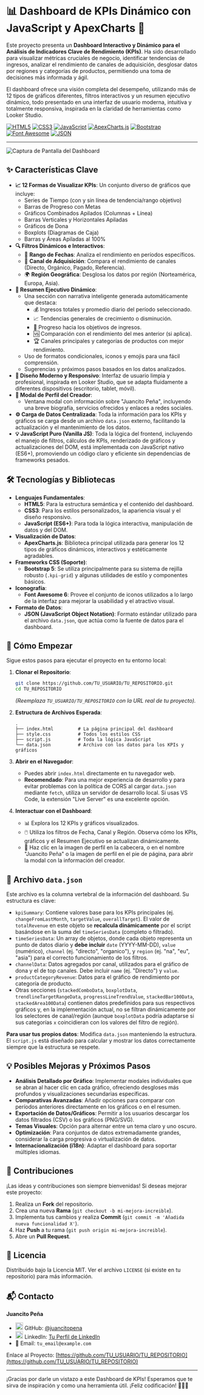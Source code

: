 # 📊 Dashboard de KPIs Dinámico con JavaScript y ApexCharts 🚀

Este proyecto presenta un **Dashboard Interactivo y Dinámico para el Análisis de Indicadores Clave de Rendimiento (KPIs)**. Ha sido desarrollado para visualizar métricas cruciales de negocio, identificar tendencias de ingresos, analizar el rendimiento de canales de adquisición, desglosar datos por regiones y categorías de productos, permitiendo una toma de decisiones más informada y ágil.

El dashboard ofrece una visión completa del desempeño, utilizando más de 12 tipos de gráficos diferentes, filtros interactivos y un resumen ejecutivo dinámico, todo presentado en una interfaz de usuario moderna, intuitiva y totalmente responsiva, inspirada en la claridad de herramientas como Looker Studio.

[![HTML5](https://img.shields.io/badge/HTML5-E34F26?style=for-the-badge&logo=html5&logoColor=white)](https://developer.mozilla.org/es/docs/Web/Guide/HTML/HTML5)
[![CSS3](https://img.shields.io/badge/CSS3-1572B6?style=for-the-badge&logo=css3&logoColor=white)](https://developer.mozilla.org/es/docs/Web/CSS)
[![JavaScript](https://img.shields.io/badge/JavaScript-F7DF1E?style=for-the-badge&logo=javascript&logoColor=black)](https://developer.mozilla.org/es/docs/Web/JavaScript)
[![ApexCharts.js](https://img.shields.io/badge/ApexCharts.js-008FFB?style=for-the-badge&logo=apexcharts&logoColor=white)](https://apexcharts.com/)
[![Bootstrap](https://img.shields.io/badge/Bootstrap-7952B3?style=for-the-badge&logo=bootstrap&logoColor=white)](https://getbootstrap.com/)
[![Font Awesome](https://img.shields.io/badge/Font_Awesome-528DD7?style=for-the-badge&logo=font-awesome&logoColor=white)](https://fontawesome.com/)
[![JSON](https://img.shields.io/badge/JSON-000000?style=for-the-badge&logo=json&logoColor=white)](https://www.json.org/)

---

![Captura de Pantalla del Dashboard](https://i.imgur.com/YOUR_SCREENSHOT_URL.png)  <!-- 📸 REEMPLAZA ESTA URL con una captura de tu dashboard -->

## ✨ Características Clave

*   **📈 12 Formas de Visualizar KPIs**: Un conjunto diverso de gráficos que incluye:
    *   Series de Tiempo (con y sin línea de tendencia/rango objetivo)
    *   Barras de Progreso con Metas
    *   Gráficos Combinados Apilados (Columnas + Línea)
    *   Barras Verticales y Horizontales Apiladas
    *   Gráficos de Dona
    *   Boxplots (Diagramas de Caja)
    *   Barras y Áreas Apiladas al 100%
*   **🔍 Filtros Dinámicos e Interactivos**:
    *   📅 **Rango de Fechas**: Analiza el rendimiento en períodos específicos.
    *   📢 **Canal de Adquisición**: Compara el rendimiento de canales (Directo, Orgánico, Pagado, Referencia).
    *   🌍 **Región Geográfica**: Desglosa los datos por región (Norteamérica, Europa, Asia).
*   **📝 Resumen Ejecutivo Dinámico**:
    *   Una sección con narrativa inteligente generada automáticamente que destaca:
        *   💰 Ingresos totales y promedio diario del período seleccionado.
        *   📈 Tendencias generales de crecimiento o disminución.
        *   🎯 Progreso hacia los objetivos de ingresos.
        *   🆚 Comparación con el rendimiento del mes anterior (si aplica).
        *   🏆 Canales principales y categorías de productos con mejor rendimiento.
    *   Uso de formatos condicionales, iconos y emojis para una fácil comprensión.
    *   Sugerencias y próximos pasos basados en los datos analizados.
*   **🎨 Diseño Moderno y Responsivo**: Interfaz de usuario limpia y profesional, inspirada en Looker Studio, que se adapta fluidamente a diferentes dispositivos (escritorio, tablet, móvil).
*   **👤 Modal de Perfil del Creador**:
    *   Ventana modal con información sobre "Juancito Peña", incluyendo una breve biografía, servicios ofrecidos y enlaces a redes sociales.
*   **⚙️ Carga de Datos Centralizada**: Toda la información para los KPIs y gráficos se carga desde un archivo `data.json` externo, facilitando la actualización y el mantenimiento de los datos.
*   **💡 JavaScript Puro (Vanilla JS)**: Toda la lógica del frontend, incluyendo el manejo de filtros, cálculos de KPIs, renderizado de gráficos y actualizaciones del DOM, está implementada con JavaScript nativo (ES6+), promoviendo un código claro y eficiente sin dependencias de frameworks pesados.

## 🛠️ Tecnologías y Bibliotecas

*   **Lenguajes Fundamentales**:
    *   **HTML5**: Para la estructura semántica y el contenido del dashboard.
    *   **CSS3**: Para los estilos personalizados, la apariencia visual y el diseño responsivo.
    *   **JavaScript (ES6+)**: Para toda la lógica interactiva, manipulación de datos y del DOM.
*   **Visualización de Datos**:
    *   **ApexCharts.js**: Biblioteca principal utilizada para generar los 12 tipos de gráficos dinámicos, interactivos y estéticamente agradables.
*   **Frameworks CSS (Soporte)**:
    *   **Bootstrap 5**: Se utiliza principalmente para su sistema de rejilla robusto (`.kpi-grid`) y algunas utilidades de estilo y componentes básicos.
*   **Iconografía**:
    *   **Font Awesome 6**: Provee el conjunto de iconos utilizados a lo largo de la interfaz para mejorar la usabilidad y el atractivo visual.
*   **Formato de Datos**:
    *   **JSON (JavaScript Object Notation)**: Formato estándar utilizado para el archivo `data.json`, que actúa como la fuente de datos para el dashboard.

## 🚀 Cómo Empezar

Sigue estos pasos para ejecutar el proyecto en tu entorno local:

1.  **Clonar el Repositorio**:
    ```bash
    git clone https://github.com/TU_USUARIO/TU_REPOSITORIO.git
    cd TU_REPOSITORIO 
    ```
    *(Reemplaza `TU_USUARIO/TU_REPOSITORIO` con la URL real de tu proyecto).*

2.  **Estructura de Archivos Esperada**:
    ```
    .
    ├── index.html         # La página principal del dashboard
    ├── style.css          # Todos los estilos CSS
    ├── script.js          # Toda la lógica JavaScript
    └── data.json          # Archivo con los datos para los KPIs y gráficos
    ```

3.  **Abrir en el Navegador**:
    *   Puedes abrir `index.html` directamente en tu navegador web.
    *   **Recomendado**: Para una mejor experiencia de desarrollo y para evitar problemas con la política de CORS al cargar `data.json` mediante `fetch`, utiliza un servidor de desarrollo local. Si usas VS Code, la extensión "Live Server" es una excelente opción.

4.  **Interactuar con el Dashboard**:
    *   📊 Explora los 12 KPIs y gráficos visualizados.
    *   🖱️ Utiliza los filtros de Fecha, Canal y Región. Observa cómo los KPIs, gráficos y el Resumen Ejecutivo se actualizan dinámicamente.
    *   👤 Haz clic en la imagen de perfil en la cabecera, o en el nombre "Juancito Peña" o la imagen de perfil en el pie de página, para abrir la modal con la información del creador.

## 📄 Archivo `data.json`

Este archivo es la columna vertebral de la información del dashboard. Su estructura es clave:

*   `kpiSummary`: Contiene valores base para los KPIs principales (ej. `changeFromLastMonth`, `targetValue`, `overallTarget`). El valor de `totalRevenue` en este objeto se **recalcula dinámicamente** por el script basándose en la suma del `timeSeriesData` (completo o filtrado).
*   `timeSeriesData`: Un array de objetos, donde cada objeto representa un punto de datos diario y **debe incluir** `date` (YYYY-MM-DD), `value` (numérico), `channel` (ej. "directo", "organico"), y `region` (ej. "na", "eu", "asia") para el correcto funcionamiento de los filtros.
*   `channelData`: Datos agregados por canal, utilizados para el gráfico de dona y el de top canales. Debe incluir `name` (ej. "Directo") y `value`.
*   `productCategoryRevenue`: Datos para el gráfico de rendimiento por categoría de producto.
*   Otras secciones (`stackedComboData`, `boxplotData`, `trendlineTargetRangeData`, `progressLineTrendValue`, `stackedBar100Data`, `stackedArea100Data`) contienen datos predefinidos para sus respectivos gráficos y, en la implementación actual, no se filtran dinámicamente por los selectores de canal/región (aunque `boxplotData` podría adaptarse si sus categorías `x` coincidieran con los valores del filtro de región).

**Para usar tus propios datos**: Modifica `data.json` manteniendo la estructura. El `script.js` está diseñado para calcular y mostrar los datos correctamente siempre que la estructura se respete.

## 💡 Posibles Mejoras y Próximos Pasos

*   **Análisis Detallado por Gráfico**: Implementar modales individuales que se abran al hacer clic en cada gráfico, ofreciendo desgloses más profundos y visualizaciones secundarias específicas.
*   **Comparativas Avanzadas**: Añadir opciones para comparar con períodos anteriores directamente en los gráficos o en el resumen.
*   **Exportación de Datos/Gráficos**: Permitir a los usuarios descargar los datos filtrados (CSV) o los gráficos (PNG/SVG).
*   **Temas Visuales**: Opción para alternar entre un tema claro y uno oscuro.
*   **Optimización**: Para conjuntos de datos extremadamente grandes, considerar la carga progresiva o virtualización de datos.
*   **Internacionalización (i18n)**: Adaptar el dashboard para soportar múltiples idiomas.

## 🤝 Contribuciones

¡Las ideas y contribuciones son siempre bienvenidas! Si deseas mejorar este proyecto:

1.  Realiza un **Fork** del repositorio.
2.  Crea una nueva **Rama** (`git checkout -b mi-mejora-increible`).
3.  Implementa tus cambios y realiza **Commit** (`git commit -m 'Añadida nueva funcionalidad X'`).
4.  Haz **Push** a tu rama (`git push origin mi-mejora-increible`).
5.  Abre un **Pull Request**.

## 📜 Licencia

Distribuido bajo la Licencia MIT. Ver el archivo `LICENSE` (si existe en tu repositorio) para más información.

## 📬 Contacto

**Juancito Peña**

*   <img src="https://avatars.githubusercontent.com/u/38921558?s=20&v=4" width="20" height="20" alt="GitHub"/> GitHub: [@juancitopena](https://github.com/TU_USUARIO_GITHUB) <!-- Reemplaza con tu GitHub -->
*   <img src="URL_ICONO_LINKEDIN_PEQUEÑO" width="20" height="20" alt="LinkedIn"/> LinkedIn: [Tu Perfil de LinkedIn](https://linkedin.com/in/TU_PERFIL_LINKEDIN) <!-- Reemplaza con tu LinkedIn -->
*   📧 Email: `tu_email@example.com` <!-- Reemplaza con tu email -->

Enlace al Proyecto: [https://github.com/TU_USUARIO/TU_REPOSITORIO](https://github.com/TU_USUARIO/TU_REPOSITORIO) <!-- Reemplaza -->

---

¡Gracias por darle un vistazo a este Dashboard de KPIs! Esperamos que te sirva de inspiración y como una herramienta útil. ¡Feliz codificación! 👨‍💻✨
